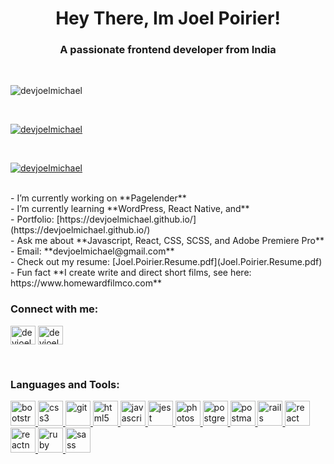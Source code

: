 <h1 align="center">Hey There, Im Joel Poirier!</h1>
<h3 align="center">A passionate frontend developer from India</h3>
​
<p align="left"> <img src="https://komarev.com/ghpvc/?username=devjoelmichael&label=Profile%20views&color=0e75b6&style=flat" alt="devjoelmichael" /> </p>
​
<p align="left"> <a href="https://github.com/ryo-ma/github-profile-trophy"><img src="https://github-profile-trophy.vercel.app/?username=devjoelmichael" alt="devjoelmichael" /></a> </p>
​
<p align="left"> <a href="https://twitter.com/devjoelmichael" target="blank"><img src="https://img.shields.io/twitter/follow/devjoelmichael?logo=twitter&style=for-the-badge" alt="devjoelmichael" /></a> </p>
​<br/>
- I’m currently working on **Pagelender**
​<br/>
- I’m currently learning **WordPress, React Native, and**
​<br/>
- Portfolio: [https://devjoelmichael.github.io/](https://devjoelmichael.github.io/)
​<br/>
- Ask me about **Javascript, React, CSS, SCSS, and Adobe Premiere Pro**
​<br/>
- Email: **devjoelmichael@gmail.com**
​<br/>
- Check out my resume: [Joel.Poirier.Resume.pdf](Joel.Poirier.Resume.pdf)
​<br/>
- Fun fact **I create write and direct short films, see here: https://www.homewardfilmco.com**
​<br/>
<h3 align="left">Connect with me:</h3>
<p align="left">
<a href="https://twitter.com/devjoelmichael" target="blank"><img align="center" src="https://cdn.jsdelivr.net/npm/simple-icons@3.0.1/icons/twitter.svg" alt="devjoelmichael" height="30" width="40" /></a>
<a href="https://linkedin.com/in/devjoelmichael" target="blank"><img align="center" src="https://cdn.jsdelivr.net/npm/simple-icons@3.0.1/icons/linkedin.svg" alt="devjoelmichael" height="30" width="40" /></a>
</p>
​
<h3 align="left">Languages and Tools:</h3>
<p align="left"> <a href="https://getbootstrap.com" target="_blank"> <img src="https://devicons.github.io/devicon/devicon.git/icons/bootstrap/bootstrap-plain.svg" alt="bootstrap" width="40" height="40"/> </a> <a href="https://www.w3schools.com/css/" target="_blank"> <img src="https://devicons.github.io/devicon/devicon.git/icons/css3/css3-original-wordmark.svg" alt="css3" width="40" height="40"/> </a> <a href="https://git-scm.com/" target="_blank"> <img src="https://www.vectorlogo.zone/logos/git-scm/git-scm-icon.svg" alt="git" width="40" height="40"/> </a> <a href="https://www.w3.org/html/" target="_blank"> <img src="https://devicons.github.io/devicon/devicon.git/icons/html5/html5-original-wordmark.svg" alt="html5" width="40" height="40"/> </a> <a href="https://developer.mozilla.org/en-US/docs/Web/JavaScript" target="_blank"> <img src="https://devicons.github.io/devicon/devicon.git/icons/javascript/javascript-original.svg" alt="javascript" width="40" height="40"/> </a> <a href="https://jestjs.io" target="_blank"> <img src="https://www.vectorlogo.zone/logos/jestjsio/jestjsio-icon.svg" alt="jest" width="40" height="40"/> </a> <a href="https://www.photoshop.com/en" target="_blank"> <img src="https://devicons.github.io/devicon/devicon.git/icons/photoshop/photoshop-plain.svg" alt="photoshop" width="40" height="40"/> </a> <a href="https://www.postgresql.org" target="_blank"> <img src="https://devicons.github.io/devicon/devicon.git/icons/postgresql/postgresql-original-wordmark.svg" alt="postgresql" width="40" height="40"/> </a> <a href="https://postman.com" target="_blank"> <img src="https://www.vectorlogo.zone/logos/getpostman/getpostman-icon.svg" alt="postman" width="40" height="40"/> </a> <a href="https://rubyonrails.org" target="_blank"> <img src="https://devicons.github.io/devicon/devicon.git/icons/rails/rails-original-wordmark.svg" alt="rails" width="40" height="40"/> </a> <a href="https://reactjs.org/" target="_blank"> <img src="https://devicons.github.io/devicon/devicon.git/icons/react/react-original-wordmark.svg" alt="react" width="40" height="40"/> </a> <a href="https://reactnative.dev/" target="_blank"> <img src="https://reactnative.dev/img/header_logo.svg" alt="reactnative" width="40" height="40"/> </a> <a href="https://www.ruby-lang.org/en/" target="_blank"> <img src="https://devicons.github.io/devicon/devicon.git/icons/ruby/ruby-original-wordmark.svg" alt="ruby" width="40" height="40"/> </a> <a href="https://sass-lang.com" target="_blank"> <img src="https://devicons.github.io/devicon/devicon.git/icons/sass/sass-original.svg" alt="sass" width="40" height="40"/> </a> </p> 
